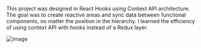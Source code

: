 This project was designed in React Hooks using Context API architecture.
The goal was to create reactive areas and sync data between functional components, no matter the position in the hierarchy. 
I learned the efficiency of using context API with hooks instead of a Redux layer.

![image](https://user-images.githubusercontent.com/68274794/98719023-de354900-2397-11eb-9d09-632a5773398e.png)
